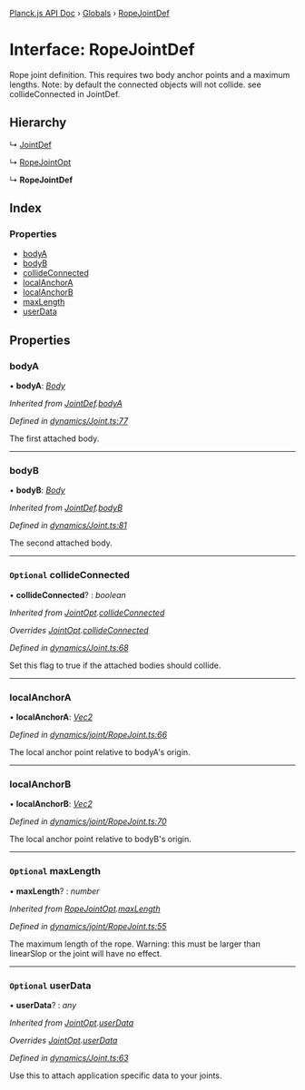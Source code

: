 [Planck.js API Doc](../README.md) › [Globals](../globals.md) › [RopeJointDef](ropejointdef.md)

# Interface: RopeJointDef

Rope joint definition. This requires two body anchor points and a maximum
lengths. Note: by default the connected objects will not collide. see
collideConnected in JointDef.

## Hierarchy

  ↳ [JointDef](jointdef.md)

  ↳ [RopeJointOpt](ropejointopt.md)

  ↳ **RopeJointDef**

## Index

### Properties

* [bodyA](ropejointdef.md#bodya)
* [bodyB](ropejointdef.md#bodyb)
* [collideConnected](ropejointdef.md#optional-collideconnected)
* [localAnchorA](ropejointdef.md#localanchora)
* [localAnchorB](ropejointdef.md#localanchorb)
* [maxLength](ropejointdef.md#optional-maxlength)
* [userData](ropejointdef.md#optional-userdata)

## Properties

###  bodyA

• **bodyA**: *[Body](../classes/body.md)*

*Inherited from [JointDef](jointdef.md).[bodyA](jointdef.md#bodya)*

*Defined in [dynamics/Joint.ts:77](https://github.com/shakiba/planck.js/blob/1bc1208/src/dynamics/Joint.ts#L77)*

The first attached body.

___

###  bodyB

• **bodyB**: *[Body](../classes/body.md)*

*Inherited from [JointDef](jointdef.md).[bodyB](jointdef.md#bodyb)*

*Defined in [dynamics/Joint.ts:81](https://github.com/shakiba/planck.js/blob/1bc1208/src/dynamics/Joint.ts#L81)*

The second attached body.

___

### `Optional` collideConnected

• **collideConnected**? : *boolean*

*Inherited from [JointOpt](jointopt.md).[collideConnected](jointopt.md#optional-collideconnected)*

*Overrides [JointOpt](jointopt.md).[collideConnected](jointopt.md#optional-collideconnected)*

*Defined in [dynamics/Joint.ts:68](https://github.com/shakiba/planck.js/blob/1bc1208/src/dynamics/Joint.ts#L68)*

Set this flag to true if the attached bodies
should collide.

___

###  localAnchorA

• **localAnchorA**: *[Vec2](../classes/vec2.md)*

*Defined in [dynamics/joint/RopeJoint.ts:66](https://github.com/shakiba/planck.js/blob/1bc1208/src/dynamics/joint/RopeJoint.ts#L66)*

The local anchor point relative to bodyA's origin.

___

###  localAnchorB

• **localAnchorB**: *[Vec2](../classes/vec2.md)*

*Defined in [dynamics/joint/RopeJoint.ts:70](https://github.com/shakiba/planck.js/blob/1bc1208/src/dynamics/joint/RopeJoint.ts#L70)*

The local anchor point relative to bodyB's origin.

___

### `Optional` maxLength

• **maxLength**? : *number*

*Inherited from [RopeJointOpt](ropejointopt.md).[maxLength](ropejointopt.md#optional-maxlength)*

*Defined in [dynamics/joint/RopeJoint.ts:55](https://github.com/shakiba/planck.js/blob/1bc1208/src/dynamics/joint/RopeJoint.ts#L55)*

The maximum length of the rope.
Warning: this must be larger than linearSlop or the joint will have no effect.

___

### `Optional` userData

• **userData**? : *any*

*Inherited from [JointOpt](jointopt.md).[userData](jointopt.md#optional-userdata)*

*Overrides [JointOpt](jointopt.md).[userData](jointopt.md#optional-userdata)*

*Defined in [dynamics/Joint.ts:63](https://github.com/shakiba/planck.js/blob/1bc1208/src/dynamics/Joint.ts#L63)*

Use this to attach application specific data to your joints.
